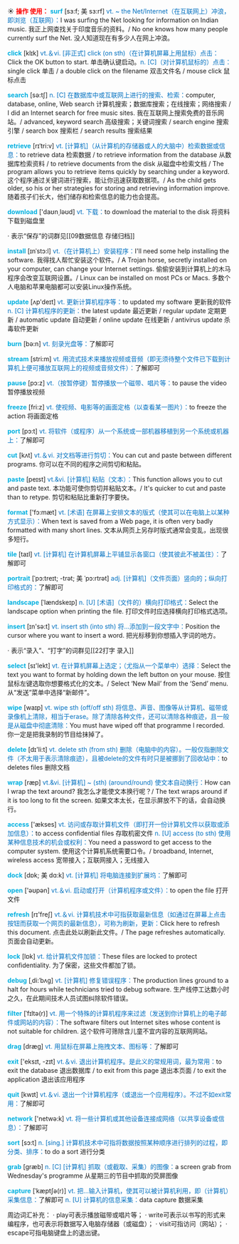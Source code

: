 ☀ <font color="red">**操作 使用：**</font>
<font color="sky blue">**surf**</font> [sɜ:f; 美 sɜ:rf]
<font color="#0070c0">vt. ~ the Net/Internet（在互联网上）冲浪，即浏览（互联网）：</font>I was surfing the Net looking for information on Indian music. 我正上网查找关于印度音乐的资料。/ No one knows how many people currently surf the Net. 没人知道现在有多少人在网上冲浪。

<font color="sky blue">**click**</font> [klɪk] 
<font color="#0070c0">vt.＆vi. [非正式] click (on sth)（在计算机屏幕上用鼠标）点击：</font>Click the OK button to start. 单击确认键启动。<font color="#0070c0">n. [C]（对计算机鼠标的）点击：</font>single click 单击 / a double click on the filename 双击文件名 / mouse click 鼠标点击 

<font color="sky blue">**search**</font> [sə:tʃ] 
<font color="#0070c0">n. [C] 在数据库中或互联网上进行的搜索、检索：</font>computer, database, online, Web search 计算机搜索；数据库搜索；在线搜索；网络搜索 / I did an Internet search for free music sites. 我在互联网上搜索免费的音乐网站。/ advanced, keyword search 高级搜索；关键词搜索 / search engine 搜索引擎 / search box 搜索栏 / search results 搜索结果
           
<font color="sky blue">**retrieve**</font> [rɪˈtri:v]
<font color="#0070c0">vt. [计算机]（从计算机的存储器或人的大脑中）检索数据或信息：</font>to retrieve data 检索数据 / to retrieve information from the database 从数据库检索资料 / to retrieve documents from the disk 从磁盘中检索文档 / The program allows you to retrieve items quickly by searching under a keyword. 这个程序通过关键词进行搜索，能让你迅速获取数据项。/ As the child gets older, so his or her strategies for storing and retrieving information improve. 随着孩子们长大，他们储存和检索信息的能力也会提高。

<font color="sky blue">**download**</font> ['daʊn͵ləʊd] 
<font color="#0070c0">vt. 下载：</font>to download the material to the disk 将资料下载到磁盘里

· 表示“保存”的词群见[[09数据信息 存储归档]]
           
<font color="sky blue">**install**</font> [ɪnˈstɔ:l]
<font color="#0070c0">vt.（在计算机上）安装程序：</font>I'll need some help installing the software. 我得找人帮忙安装这个软件。/ A Trojan horse, secretly installed on your computer, can change your Internet settings. 偷偷安装到计算机上的木马程序会改变互联网设置。/ Linux can be installed on most PCs or Macs. 多数个人电脑和苹果电脑都可以安装Linux操作系统。

<font color="sky blue">**update**</font> [ʌp'deɪt] 
<font color="#0070c0">vt. 更新计算机程序等：</font>to updated my software 更新我的软件 <font color="#0070c0">n. [C] 计算机程序的更新：</font>the latest update 最近更新 / regular update 定期更新 / automatic update 自动更新 / online update 在线更新 / antivirus update 杀毒软件更新

<font color="sky blue">**burn**</font> [bə:n] 
<font color="#0070c0">vt. 刻录光盘等：</font>了解即可

<font color="sky blue">**stream**</font> [stri:m] 
<font color="#0070c0">vt. 用流式技术来播放视频或音频（即无须待整个文件已下载到计算机上便可播放互联网上的视频或音频文件）：</font>了解即可

<font color="sky blue">**pause**</font> [pɔ:z] 
<font color="#0070c0">vt.（按暂停键）暂停播放一个磁带、唱片等：</font>to pause the video 暂停播放视频

<font color="sky blue">**freeze**</font> [fri:z] 
<font color="#0070c0">vt. 使视频、电影等的画面定格（以查看某一图片）：</font>to freeze the action 将画面定格

<font color="sky blue">**port**</font> [pɔ:t] 
<font color="#0070c0">vt. 将软件（或程序）从一个系统或一部机器移植到另一个系统或机器上：</font>了解即可

<font color="sky blue">**cut**</font> [kʌt] 
<font color="#0070c0">vt.＆vi. 对文档等进行剪切：</font>You can cut and paste between different programs. 你可以在不同的程序之间剪切和粘贴。
           
<font color="sky blue">**paste**</font> [peɪst]
<font color="#0070c0">vt.&vi. [计算机] 粘贴（文本）：</font>This function allows you to cut and paste text. 本功能可使你剪切并粘贴文本。/ It's quicker to cut and paste than to retype. 剪切和粘贴比重新打字要快。

<font color="sky blue">**format**</font> ['fɔ:mæt] 
<font color="#0070c0">vt. [术语] 在屏幕上安排文本的版式（使其可以在电脑上以某种方式显示）：</font>When text is saved from a Web page, it is often very badly formatted with many short lines. 文本从网页上另存时版式通常会变乱，出现很多短行。
           
<font color="sky blue">**tile**</font> [taɪl]
<font color="#0070c0">vt. [计算机] 在计算机屏幕上平铺显示各窗口（使其彼此不被盖住）：</font>了解即可
           
<font color="sky blue">**portrait**</font> [ˈpɔ:treɪt; -trət; 美 ˈpɔ:rtrət]
<font color="#0070c0">adj. [计算机]（文件页面）竖向的；纵向打印格式的：</font>了解即可
          
<font color="sky blue">**landscape**</font> [ˈlændskeɪp]
<font color="#0070c0">n. [U] [术语]（文件的）横向打印格式：</font>Select the landscape option when printing the file. 打印文件时应选择横向打印格式选项。

<font color="sky blue">**insert**</font> [ɪn'sə:t] 
<font color="#0070c0">vt. insert sth (into sth) 将…添加到一段文字中：</font>Position the cursor where you want to insert a word. 把光标移到你想插入字词的地方。

· 表示“录入”、“打字”的词群见[[22打字 录入]]

<font color="sky blue">**select**</font> [sɪ'lekt] 
<font color="#0070c0">vt. 在计算机屏幕上选定；（尤指从一个菜单中）选择：</font>Select the text you want to format by holding down the left button on your mouse. 按住鼠标左键选取你想要格式化的文本。/ Select ‘New Mail’ from the ‘Send’ menu. 从“发送”菜单中选择“新邮件”。

<font color="sky blue">**wipe**</font> [waɪp] 
<font color="#0070c0">vt. wipe sth (off/off sth) 将信息、声音、图像等从计算机、磁带或录像机上清除，相当于erase。除了清除各种文件，还可以清除各种痕迹，且一般是从磁盘中彻底清除：</font>You must have wiped off that programme I recorded. 你一定是把我录制的节目给抹掉了。

<font color="sky blue">**delete**</font> [dɪ'li:t] 
<font color="#0070c0">vt. delete sth (from sth) 删除（电脑中的内容）。一般仅指删除文件（不太用于表示清除痕迹），且被delete的文件有时只是被挪到了回收站中：</font>to deletes files 删除文档
           
<font color="sky blue">**wrap**</font> [ræp]
<font color="#0070c0">vt.&vi. [计算机] ~ (sth) (around/round) 使文本自动换行：</font>How can I wrap the text around? 我怎么才能使文本换行呢？/ The text wraps around if it is too long to fit the screen. 如果文本太长，在显示屏放不下的话，会自动换行。

<font color="sky blue">**access**</font> ['ækses] 
<font color="#0070c0">vt. 访问或存取计算机文件（即打开一份计算机文件以获取或添加信息）：</font>to access confidential files 存取机密文件 <font color="#0070c0">n. [U] access (to sth) 使用某种信息技术的机会或权利：</font>You need a password to get access to the computer system. 使用这个计算机系统需要口令。/ broadband, Internet, wireless access 宽带接入；互联网接入；无线接入
           
<font color="sky blue">**dock**</font> [dɒk; 美 dɑ:k]
<font color="#0070c0">vt. [计算机] 将电脑连接到扩展坞：</font>了解即可

<font color="sky blue">**open**</font> ['əʊpən] 
<font color="#0070c0">vt.＆vi. 启动或打开（计算机程序或文件）：</font>to open the file 打开文件

<font color="sky blue">**refresh**</font> [rɪ'freʃ] 
<font color="#0070c0">vt.＆vi. 计算机技术中可指获取最新信息（如通过在屏幕上点击按钮而获取一个网页的最新信息），可称为刷新，更新：</font>Click here to refresh this document. 点击此处以刷新此文件。/ The page refreshes automatically. 页面会自动更新。

<font color="sky blue">**lock**</font> [lɒk] 
<font color="#0070c0">vt. 给计算机文件加锁：</font>These files are locked to protect confidentiality. 为了保密，这些文件都加了锁。
           
<font color="sky blue">**debug**</font> [ˌdi:ˈbʌg]
<font color="#0070c0">vt. [计算机] 修复错误程序：</font>The production lines ground to a halt for hours while technicians tried to debug software. 生产线停工达数小时之久，在此期间技术人员试图纠除软件错误。
           
<font color="sky blue">**filter**</font> [ˈfɪltə(r)]
<font color="#0070c0">vt. 用一个特殊的计算机程序来过滤（发送到你计算机上的电子邮件或网站的内容）：</font>The software filters out Internet sites whose content is not suitable for children. 这个软件可筛除含儿童不宜内容的互联网网站。

<font color="sky blue">**drag**</font> [dræɡ] 
<font color="#0070c0">vt. 用鼠标在屏幕上拖拽文本、图标等：</font>了解即可

<font color="sky blue">**exit**</font> ['eksɪt, -zɪt] 
<font color="#0070c0">vt.＆vi. 退出计算机程序。是此义的常规用词，最为常用：</font>to exit the database 退出数据库 / to exit from this page 退出本页面 / to exit the application 退出该应用程序

<font color="sky blue">**quit**</font> [kwɪt] 
<font color="#0070c0">vt.＆vi. 退出一个计算机程序（或退出一个应用程序）。不过不如exit常用：</font>了解即可

<font color="sky blue">**network**</font> ['netwə:k] 
<font color="#0070c0">vt. 将一些计算机或其他设备连接成网络（以共享设备或信息）：</font>了解即可

<font color="sky blue">**sort**</font> [sɔ:t] 
<font color="#0070c0">n. [sing.] 计算机技术中可指将数据按照某种顺序进行排列的过程，即分类、排序：</font>to do a sort 进行分类
           
<font color="sky blue">**grab**</font> [græb]
<font color="#0070c0">n. [C] [计算机] 抓取（或截取、采集）的图像：</font>a screen grab from Wednesday's programme 从星期三的节目中抓取的荧屏图像
           
<font color="sky blue">**capture**</font> [ˈkæptʃə(r)]
<font color="#0070c0">vt. 把…输入计算机，使其可以被计算机利用，即（计算机）采集信息：</font>了解即可 <font color="#0070c0">n. [U] 计算机的信息采集：</font>data capture 数据采集

周边词汇补充：
· play可表示播放磁带或唱片等；
· write可表示以书写的形式来编程序，也可表示将数据写入电脑存储器（或磁盘）；
· visit可指访问（网站）；
· escape可指电脑键盘上的退出键。
